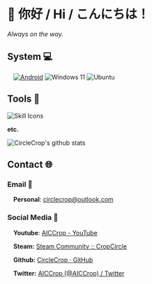 # 👋 你好 / Hi / こんにちは！

_Always on the way._

## System 💻

&emsp;[![Android](https://img.shields.io/badge/Android%2013-3DDC84?style=for-the-badge&logo=android&logoColor=white)](https://www.android.com/android-13/) ![Windows 11](https://img.shields.io/badge/Windows%2011-%230079d5.svg?style=for-the-badge&logo=Windows%2011&logoColor=white) ![Ubuntu](https://img.shields.io/static/v1?style=for-the-badge&message=Ubuntu%20LTS&color=E95420&logo=Ubuntu&logoColor=FFFFFF&label=)

## Tools 🔧

![Skill Icons](https://aiccrop.com/wp-content/uploads/2023/07/bd21190449b7e88db48f.svg)

**etc.**

![CircleCrop's github stats](https://github-readme-stats.vercel.app/api?username=CircleCrop&count_private=true&show_icons=true&theme=dark&locale=cn)

## Contact 🌐

### Email 📧

&emsp;​**Personal**: [circlecrop@outlook.com](mailto:circlecrop@outlook.com)

### Social Media 📱

&emsp;**Youtube**: [AICCrop - YouTube](http://ccrop.link/Ksak)

&emsp;**Steam:** [Steam Community :: CropCircle](http://ccrop.link/R7Ro)

&emsp;**Github:** [CircleCrop · GitHub](http://ccrop.link/9jSc)

&emsp;**Twitter:** [AICCrop (@AICCrop) / Twitter](http://ccrop.link/fPtS)
